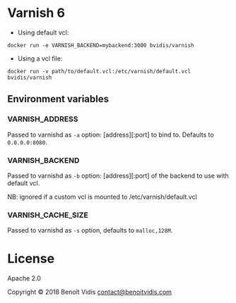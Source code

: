 # Varnish 6

- Using default vcl:

```
docker run -e VARNISH_BACKEND=mybackend:3000 bvidis/varnish
```

- Using a vcl file:

```
docker run -v path/to/default.vcl:/etc/varnish/default.vcl bvidis/varnish
```

## Environment variables

### VARNISH_ADDRESS

Passed to varnishd as `-a` option: [address][:port] to bind to. Defaults to `0.0.0.0:8080`.

### VARNISH_BACKEND

Passed to varnishd as `-b` option: [address][:port] of the backend to use with default vcl.

NB: ignored if a custom vcl is mounted to /etc/varnish/default.vcl

### VARNISH_CACHE_SIZE

Passed to varnishd as `-s` option, defaults to `malloc,128M`.


# License

Apache 2.0

Copyright © 2018 Benoît Vidis <contact@benoitvidis.com>



